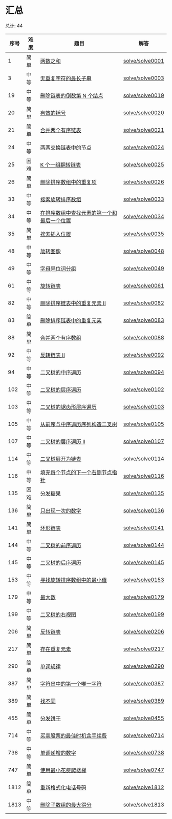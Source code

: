 # 汇总

<!--- table -->

总计: 44

| 序号 | 难度 | 题目                                                                                                                                    | 解答                                  |
| ---- | ---- | --------------------------------------------------------------------------------------------------------------------------------------- | ------------------------------------- |
| 1    | 简单 | [两数之和](https://leetcode-cn.com/problems/two-sum/)                                                                                   | [solve/solve0001](../solve/solve0001) |
| 3    | 中等 | [无重复字符的最长子串](https://leetcode-cn.com/problems/longest-substring-without-repeating-characters/)                                | [solve/solve0003](../solve/solve0003) |
| 19   | 中等 | [删除链表的倒数第 N 个结点](https://leetcode-cn.com/problems/remove-nth-node-from-end-of-list/)                                         | [solve/solve0019](../solve/solve0019) |
| 20   | 简单 | [有效的括号](https://leetcode-cn.com/problems/valid-parentheses/)                                                                       | [solve/solve0020](../solve/solve0020) |
| 21   | 简单 | [合并两个有序链表](https://leetcode-cn.com/problems/merge-two-sorted-lists/)                                                            | [solve/solve0021](../solve/solve0021) |
| 24   | 中等 | [两两交换链表中的节点](https://leetcode-cn.com/problems/swap-nodes-in-pairs/)                                                           | [solve/solve0024](../solve/solve0024) |
| 25   | 困难 | [K 个一组翻转链表](https://leetcode-cn.com/problems/reverse-nodes-in-k-group/)                                                          | [solve/solve0025](../solve/solve0025) |
| 26   | 简单 | [删除排序数组中的重复项](https://leetcode-cn.com/problems/remove-duplicates-from-sorted-array/)                                         | [solve/solve0026](../solve/solve0026) |
| 33   | 中等 | [搜索旋转排序数组](https://leetcode-cn.com/problems/search-in-rotated-sorted-array/)                                                    | [solve/solve0033](../solve/solve0033) |
| 34   | 中等 | [在排序数组中查找元素的第一个和最后一个位置](https://leetcode-cn.com/problems/find-first-and-last-position-of-element-in-sorted-array/) | [solve/solve0034](../solve/solve0034) |
| 35   | 简单 | [搜索插入位置](https://leetcode-cn.com/problems/search-insert-position/)                                                                | [solve/solve0035](../solve/solve0035) |
| 48   | 中等 | [旋转图像](https://leetcode-cn.com/problems/rotate-image/)                                                                              | [solve/solve0048](../solve/solve0048) |
| 49   | 中等 | [字母异位词分组](https://leetcode-cn.com/problems/group-anagrams/)                                                                      | [solve/solve0049](../solve/solve0049) |
| 61   | 中等 | [旋转链表](https://leetcode-cn.com/problems/rotate-list/)                                                                               | [solve/solve0061](../solve/solve0061) |
| 82   | 中等 | [删除排序链表中的重复元素 II](https://leetcode-cn.com/problems/remove-duplicates-from-sorted-list-ii/)                                  | [solve/solve0082](../solve/solve0082) |
| 83   | 简单 | [删除排序链表中的重复元素](https://leetcode-cn.com/problems/remove-duplicates-from-sorted-list/)                                        | [solve/solve0083](../solve/solve0083) |
| 88   | 简单 | [合并两个有序数组](https://leetcode-cn.com/problems/merge-sorted-array/)                                                                | [solve/solve0088](../solve/solve0088) |
| 92   | 中等 | [反转链表 II](https://leetcode-cn.com/problems/reverse-linked-list-ii/)                                                                 | [solve/solve0092](../solve/solve0092) |
| 94   | 中等 | [二叉树的中序遍历](https://leetcode-cn.com/problems/binary-tree-inorder-traversal/)                                                     | [solve/solve0094](../solve/solve0094) |
| 102  | 中等 | [二叉树的层序遍历](https://leetcode-cn.com/problems/binary-tree-level-order-traversal/)                                                 | [solve/solve0102](../solve/solve0102) |
| 103  | 中等 | [二叉树的锯齿形层序遍历](https://leetcode-cn.com/problems/binary-tree-zigzag-level-order-traversal/)                                    | [solve/solve0103](../solve/solve0103) |
| 105  | 中等 | [从前序与中序遍历序列构造二叉树](https://leetcode-cn.com/problems/construct-binary-tree-from-preorder-and-inorder-traversal/)           | [solve/solve0105](../solve/solve0105) |
| 107  | 中等 | [二叉树的层序遍历 II](https://leetcode-cn.com/problems/binary-tree-level-order-traversal-ii/)                                           | [solve/solve0107](../solve/solve0107) |
| 114  | 中等 | [二叉树展开为链表](https://leetcode-cn.com/problems/flatten-binary-tree-to-linked-list/)                                                | [solve/solve0114](../solve/solve0114) |
| 116  | 中等 | [填充每个节点的下一个右侧节点指针](https://leetcode-cn.com/problems/populating-next-right-pointers-in-each-node/)                       | [solve/solve0116](../solve/solve0116) |
| 135  | 困难 | [分发糖果](https://leetcode-cn.com/problems/candy/)                                                                                     | [solve/solve0135](../solve/solve0135) |
| 136  | 简单 | [只出现一次的数字](https://leetcode-cn.com/problems/single-number/)                                                                     | [solve/solve0136](../solve/solve0136) |
| 141  | 简单 | [环形链表](https://leetcode-cn.com/problems/linked-list-cycle/)                                                                         | [solve/solve0141](../solve/solve0141) |
| 144  | 中等 | [二叉树的前序遍历](https://leetcode-cn.com/problems/binary-tree-preorder-traversal/)                                                    | [solve/solve0144](../solve/solve0144) |
| 145  | 中等 | [二叉树的后序遍历](https://leetcode-cn.com/problems/binary-tree-postorder-traversal/)                                                   | [solve/solve0145](../solve/solve0145) |
| 153  | 中等 | [寻找旋转排序数组中的最小值](https://leetcode-cn.com/problems/find-minimum-in-rotated-sorted-array/)                                    | [solve/solve0153](../solve/solve0153) |
| 179  | 中等 | [最大数](https://leetcode-cn.com/problems/largest-number/)                                                                              | [solve/solve0179](../solve/solve0179) |
| 199  | 中等 | [二叉树的右视图](https://leetcode-cn.com/problems/binary-tree-right-side-view/)                                                         | [solve/solve0199](../solve/solve0199) |
| 206  | 简单 | [反转链表](https://leetcode-cn.com/problems/reverse-linked-list/)                                                                       | [solve/solve0206](../solve/solve0206) |
| 217  | 简单 | [存在重复元素](https://leetcode-cn.com/problems/contains-duplicate/)                                                                    | [solve/solve0217](../solve/solve0217) |
| 290  | 简单 | [单词规律](https://leetcode-cn.com/problems/word-pattern/)                                                                              | [solve/solve0290](../solve/solve0290) |
| 387  | 简单 | [字符串中的第一个唯一字符](https://leetcode-cn.com/problems/first-unique-character-in-a-string/)                                        | [solve/solve0387](../solve/solve0387) |
| 389  | 简单 | [找不同](https://leetcode-cn.com/problems/find-the-difference/)                                                                         | [solve/solve0389](../solve/solve0389) |
| 455  | 简单 | [分发饼干](https://leetcode-cn.com/problems/assign-cookies/)                                                                            | [solve/solve0455](../solve/solve0455) |
| 714  | 中等 | [买卖股票的最佳时机含手续费](https://leetcode-cn.com/problems/best-time-to-buy-and-sell-stock-with-transaction-fee/)                    | [solve/solve0714](../solve/solve0714) |
| 738  | 中等 | [单调递增的数字](https://leetcode-cn.com/problems/monotone-increasing-digits/)                                                          | [solve/solve0738](../solve/solve0738) |
| 747  | 简单 | [使用最小花费爬楼梯](https://leetcode-cn.com/problems/min-cost-climbing-stairs/)                                                        | [solve/solve0747](../solve/solve0747) |
| 1812 | 简单 | [重新格式化电话号码](https://leetcode-cn.com/problems/reformat-phone-number/)                                                           | [solve/solve1812](../solve/solve1812) |
| 1813 | 中等 | [删除子数组的最大得分](https://leetcode-cn.com/problems/maximum-erasure-value/)                                                         | [solve/solve1813](../solve/solve1813) |
